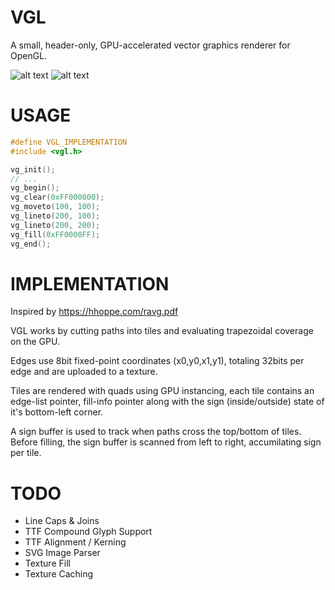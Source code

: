 

# VGL

A small, header-only, GPU-accelerated vector graphics renderer for OpenGL.

![alt text](https://github.com/regularshmo/vgl/blob/main/preview/tiger.png?raw=true)
![alt text](https://github.com/regularshmo/vgl/blob/main/preview/text.png?raw=true)

# USAGE

```c
#define VGL_IMPLEMENTATION
#include <vgl.h>
```

```c
vg_init();
// ...
vg_begin();
vg_clear(0xFF000000);
vg_moveto(100, 100);
vg_lineto(200, 100);
vg_lineto(200, 200);
vg_fill(0xFF0000FF);
vg_end();
```

# IMPLEMENTATION

Inspired by https://hhoppe.com/ravg.pdf

VGL works by cutting paths into tiles and evaluating trapezoidal coverage on the GPU.

Edges use 8bit fixed-point coordinates (x0,y0,x1,y1), totaling 32bits per edge and are uploaded to a texture.

Tiles are rendered with quads using GPU instancing, each tile contains an edge-list pointer, fill-info pointer along with the sign (inside/outside) state of it's bottom-left corner.

A sign buffer is used to track when paths cross the top/bottom of tiles. 
Before filling, the sign buffer is scanned from left to right, accumilating sign per tile.

# TODO
- Line Caps & Joins
- TTF Compound Glyph Support
- TTF Alignment / Kerning
- SVG Image Parser
- Texture Fill
- Texture Caching

